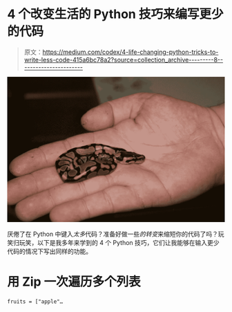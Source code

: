 # 4 个改变生活的 Python 技巧来编写更少的代码

> 原文：<https://medium.com/codex/4-life-changing-python-tricks-to-write-less-code-415a6bc78a2?source=collection_archive---------8----------------------->

![](img/0ec23e64c029e14fefa5111ef6d76cf2.png)

厌倦了在 Python 中键入*太多*代码？准备好做一些*的转变*来缩短你的代码了吗？玩笑归玩笑，以下是我多年来学到的 4 个 Python 技巧，它们让我能够在输入更少代码的情况下写出同样的功能。

# 用 Zip 一次遍历多个列表

```
fruits = ["apple"…
```